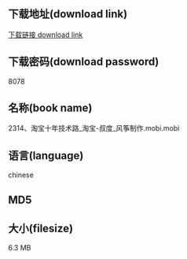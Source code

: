 ## 下载地址(download link)
[下载链接 download link](https://voluble-croquembouche-d321dc.netlify.app/?s=2314%E3%80%81%E6%B7%98%E5%AE%9D%E5%8D%81%E5%B9%B4%E6%8A%80%E6%9C%AF%E8%B7%AF_%E6%B7%98%E5%AE%9D-%E5%8F%94%E5%BA%A6_%E9%A3%8E%E7%AD%9D%E5%88%B6%E4%BD%9C.mobi)

## 下载密码(download password)
8078

## 名称(book name)
2314、淘宝十年技术路_淘宝-叔度_风筝制作.mobi.mobi

## 语言(language)
chinese

## MD5


## 大小(filesize)
6.3 MB
